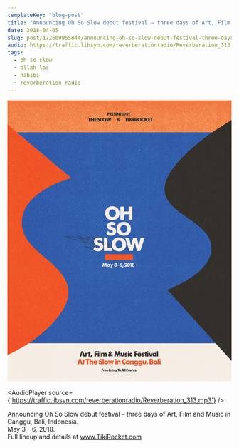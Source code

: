 ```yaml
---
templateKey: "blog-post"
title: "Announcing Oh So Slow debut festival – three days of Art, Film and Music in Canggu, Bali, Indonesia. May 3 - 6, 2018. Full..."
date: 2018-04-05
slug: post/172609955044/announcing-oh-so-slow-debut-festival-three-days
audio: https://traffic.libsyn.com/reverberationradio/Reverberation_313.mp3
tags:
  - oh so slow
  - allah-las
  - habibi
  - reverberation radio
---
```


![Announcing Oh So Slow debut festival – three days of Art, Film and Music in Canggu, Bali, Indonesia. May 3 - 6, 2018. Full...](../images/5e213a465616ac87352290d6b18ca266283c3f8d7813f5bb9028dbdb1a6a1040.jpg)

<AudioPlayer source={'https://traffic.libsyn.com/reverberationradio/Reverberation_313.mp3'} />

<p>Announcing Oh So Slow debut festival – three days of Art, Film and Music in Canggu, Bali, Indonesia. <br />May 3 - 6, 2018. <br />Full lineup and details at <a href="http://tikirocket.com/oh-so-slow">www.TikiRocket.com</a></p>
